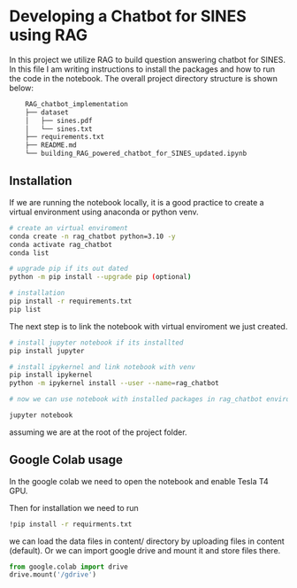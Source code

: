 # Developing a Chatbot for SINES using RAG
In this project we utilize RAG to build question answering chatbot for SINES. In this file I am writing instructions to install the packages
and how to run the code in the notebook. The overall project directory structure is shown below:

```bash
    RAG_chatbot_implementation
    ├── dataset
    │   ├── sines.pdf
    │   └── sines.txt
    ├── requirements.txt
    ├── README.md
    └── building_RAG_powered_chatbot_for_SINES_updated.ipynb 
```

## Installation
If we are running the notebook locally, it is a good practice to create a virtual environment using anaconda or python venv.

```bash
# create an virtual enviroment
conda create -n rag_chatbot python=3.10 -y
conda activate rag_chatbot
conda list

# upgrade pip if its out dated
python -m pip install --upgrade pip (optional)

# installation
pip install -r requirements.txt
pip list
```

The next step is to link the notebook with virtual enviroment we just created. 

```bash
# install jupyter notebook if its installted
pip install jupyter

# install ipykernel and link notebook with venv
pip install ipykernel 
python -m ipykernel install --user --name=rag_chatbot

# now we can use notebook with installed packages in rag_chatbot enviroment

jupyter notebook
```
assuming we are at the root of the project folder. 

## Google Colab usage
In the google colab we need to open the notebook and enable Tesla T4 GPU.

Then for installation we need to run
```bash
!pip install -r requirments.txt
```
we can load the data files in content/ directory by uploading files in content (default). Or we can import google drive 
and mount it and store files there.
```python
from google.colab import drive
drive.mount('/gdrive')
```
